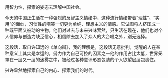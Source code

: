 用智力性，探索的姿态去理解中国社会。

今天的中国正生活在一种强烈的反智主义情绪中，这种流行情绪带着“理性”、“实用”的面纱，习惯性的嘲笑一切更为单纯、理想主义的情感。它试图将人挤压成一种既平面又被动的生物，他们对过去与未来兴味索然，只生活在现在，他们也对个人信仰与创造力缺乏信心，相信除去加入了众人的大合唱之外，别无选择。

这段话，取自许知远的《单向街》，我的理解是，这段话无意批判，觉醒的人在某种意义上其实是幸运的，努力作为自己可控的因素之一他的作用占比太低，世界笼罩在一层又一层的迷雾之中，被经过各种意识形态包装的个人欲望层层包裹住。

兴许盎然地探索自己的内心、探索我们的时代。

